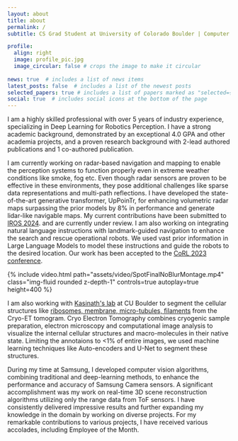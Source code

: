 ```yaml
---
layout: about
title: about
permalink: /
subtitle: CS Grad Student at University of Colorado Boulder | Computer Vision Engineer at Samsung

profile:
  align: right
  image: profile_pic.jpg
  image_circular: false # crops the image to make it circular
  
news: true  # includes a list of news items
latest_posts: false  # includes a list of the newest posts
selected_papers: true # includes a list of papers marked as "selected={true}"
social: true  # includes social icons at the bottom of the page
---
```

I am a highly skilled professional with over 5 years of industry experience, specializing in Deep Learning for Robotics Perception. I have a strong academic background, demonstrated by an exceptional 4.0 GPA and other academia projects, and a proven research background with 2-lead authored publications and 1 co-authored publication. 

I am currently working on radar-based navigation and mapping to enable the perception systems to function properly even in extreme weather conditions like smoke, fog etc. Even though radar sensors are proven to be effective in these environments, they pose additional challenges like sparse data representations and multi-path reflections. I have developed the state-of-the-art generative transformer, UpPoinTr, for enhancing volumetric radar maps surpassing the prior models by 8% in performance and generate lidar-like navigable maps. My current contributions have been submitted to <a href="https://iros2024-abudhabi.org/">IROS 2024</a>. and are currently under review. I am also working on integrating natural language instructions with landmark-guided navigation to enhance the search and rescue operational robots. We used vast prior information in Large Language Models to model these instructions and guide the robots to the desired location. Our work has been accepted to the <a href="https://www.corl2023.org/">CoRL 2023 conference</a>.

<div class="row">
    <div class="caption">
        {% include video.html path="assets/video/SpotFinalNoBlurMontage.mp4" class="img-fluid rounded z-depth-1" controls=true autoplay=true height=400 %}
    </div>
</div>


I am also working with <a href="http://cryoem.colorado.edu/">Kasinath's lab</a> at CU Boulder to segment the cellular structures like <a href="projects/1_project">ribosomes, membrane, micro-tubules, filaments</a> from the Cryo-ET tomogram. Cryo Electron Tomography combines cryogenic sample preparation, electron microscopy and computational image analysis to visualize the internal cellular structures and macro-molecules in their native state. Limiting the annotaions to <1% of entire images, we used machine learning techniques like Auto-encoders and U-Net to segment these structures.

During my time at Samsung, I developed computer vision algorithms, combining traditional and deep-learning methods, to enhance the performance and accuracy of Samsung Camera sensors. A significant accomplishment was my work on real-time 3D scene reconstruction algorithms utilizing only the range data from ToF sensors. I have consistently delivered impressive results and further expanding my knowledge in the domain by working on diverse projects. For my remarkable contributions to various projects, I have received various accolades, including Employee of the Month.


